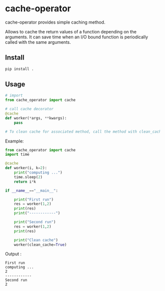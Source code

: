 # cache-operator
cache-operator provides simple caching method.

Allows to cache the return values of a function depending on the arguments.
It can save time when an I/O bound function is periodically called with the same arguments.


## Install 
```bash
pip install .
```

## Usage
```python
# import
from cache_operator import cache

# call cache decorator
@cache
def worker(*args, **kwargs): 
    pass

# To clean cache for associated method, call the method with clean_cache=True
```

Example:
```python
from cache_operator import cache
import time

@cache
def worker(i, k=2): 
    print("computing ...")
    time.sleep(2)
    return i*k 

if __name__=="__main__":

    print("First run")
    res = worker(1,2)
    print(res)
    print("------------")

    print("Second run")
    res = worker(1,2)
    print(res)

    print("Clean cache")                                                                                              
    worker(clean_cache=True)
```

Output : 
```
First run
computing ...
2
------------
Second run
2

```


